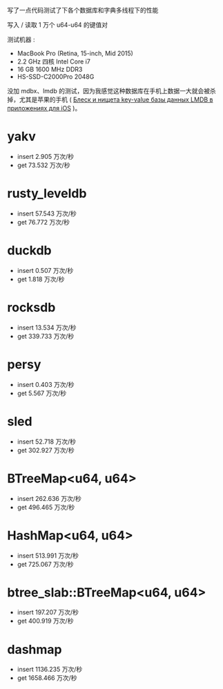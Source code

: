 写了一点代码测试了下各个数据库和字典多线程下的性能

写入 / 读取 1 万个 u64-u64 的键值对

测试机器 :

* MacBook Pro (Retina, 15-inch, Mid 2015)
* 2.2 GHz 四核 Intel Core i7
* 16 GB 1600 MHz DDR3
* HS-SSD-C2000Pro 2048G

没加 mdbx、lmdb 的测试，因为我感觉这种数据库在手机上数据一大就会被杀掉，尤其是苹果的手机 ( [Блеск и нищета key-value базы данных LMDB в приложениях для iOS](https://habr.com/ru/company/vk/blog/480850/) )。

# yakv
* insert 2.905 万次/秒
* get 73.532 万次/秒

# rusty_leveldb
* insert 57.543 万次/秒
* get 76.772 万次/秒

# duckdb
* insert 0.507 万次/秒
* get 1.818 万次/秒

# rocksdb
* insert 13.534 万次/秒
* get 339.733 万次/秒

# persy
* insert 0.403 万次/秒
* get 5.567 万次/秒

# sled
* insert 52.718 万次/秒
* get 302.927 万次/秒

# BTreeMap<u64, u64>
* insert 262.636 万次/秒
* get 496.465 万次/秒

# HashMap<u64, u64>
* insert 513.991 万次/秒
* get 725.067 万次/秒

# btree_slab::BTreeMap<u64, u64>
* insert 197.207 万次/秒
* get 400.919 万次/秒

# dashmap
* insert 1136.235 万次/秒
* get 1658.466 万次/秒

